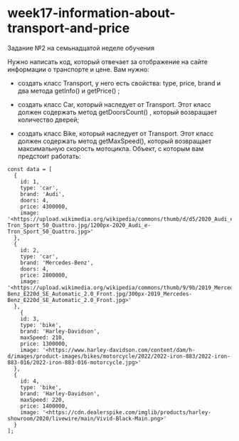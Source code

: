 # week17-information-about-transport-and-price
Задание №2 на семьнадцатой неделе обучения 


Нужно написать код, который отвечает за отображение на сайте информации о транспорте и цене. Вам нужно:

- создать класс Transport, у него есть свойства: type, price, brand и два метода getInfo() и getPrice() ;

- создать класс Car, который наследует от Transport. Этот класс должен содержать метод getDoorsCount() , который возвращает количество дверей;

- создать класс Bike, который наследует от Transport. Этот класс должен содержать метод getMaxSpeed(), который возвращает максимальную скорость мотоцикла. Объект, с которым вам предстоит работать:

```
const data = [
  {
    id: 1,
    type: 'car',
    brand: 'Audi',
    doors: 4,
    price: 4300000,
    image: '<https://upload.wikimedia.org/wikipedia/commons/thumb/d/d5/2020_Audi_e-Tron_Sport_50_Quattro.jpg/1200px-2020_Audi_e-Tron_Sport_50_Quattro.jpg>'
  },
  {
    id: 2,
    type: 'car',
    brand: 'Mercedes-Benz',
    doors: 4,
    price: 2800000,
    image: '<https://upload.wikimedia.org/wikipedia/commons/thumb/9/9b/2019_Mercedes-Benz_E220d_SE_Automatic_2.0_Front.jpg/300px-2019_Mercedes-Benz_E220d_SE_Automatic_2.0_Front.jpg>'
  },
	{
    id: 3,
    type: 'bike',
    brand: 'Harley-Davidson',
    maxSpeed: 210,
    price: 1300000,
    image: '<https://www.harley-davidson.com/content/dam/h-d/images/product-images/bikes/motorcycle/2022/2022-iron-883/2022-iron-883-016/2022-iron-883-016-motorcycle.jpg>'
  },
  {
    id: 4,
    type: 'bike',
    brand: 'Harley-Davidson',
    maxSpeed: 220,
    price: 1400000,
    image: '<https://cdn.dealerspike.com/imglib/products/harley-showroom/2020/livewire/main/Vivid-Black-Main.png>'
  }
];
```

